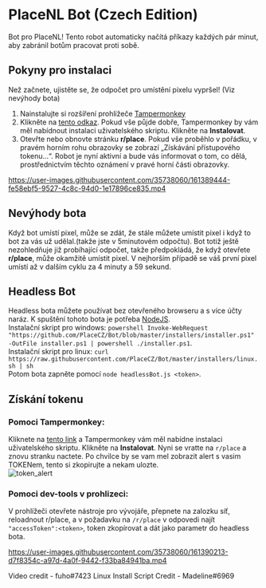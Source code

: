 # PlaceNL Bot (Czech Edition)

Bot pro PlaceNL! Tento robot automaticky načítá příkazy každých pár minut, aby zabránil botům pracovat proti sobě.


## Pokyny pro instalaci

Než začnete, ujistěte se, že odpočet pro umístění pixelu vypršel! (Viz nevýhody bota)

1. Nainstalujte si rozšíření prohlížeče [Tampermonkey](https://www.tampermonkey.net/)
2. Klikněte na [tento odkaz](./tampermonkey/placenlbot.user.js?raw=1). Pokud vše půjde dobře, Tampermonkey by vám měl nabídnout instalaci uživatelského skriptu. Klikněte na **Instalovat**.
3. Otevřte nebo obnovte stránku **r/place**. Pokud vše proběhlo v pořádku, v pravém horním rohu obrazovky se zobrazí „Získávání přístupového tokenu...“. Robot je nyní aktivní a bude vás informovat o tom, co dělá, prostřednictvím těchto oznámení v pravé horní části obrazovky.



https://user-images.githubusercontent.com/35738060/161389444-fe58ebf5-9527-4c8c-94d0-1e17896ce835.mp4



## Nevýhody bota


Když bot umístí pixel, může se zdát, že stále můžete umístit pixel i když to bot za vás už udělal.(takže jste v 5minutovém odpočtu).
Bot totiž ještě nezohledňuje již probíhající odpočet, takže předpokládá, že když otevřete **r/place**, může okamžitě umístit pixel. V nejhorším případě se váš první pixel umístí až v dalším cyklu za 4 minuty a 59 sekund.

## Headless Bot




Headless bota můžete používat bez otevřeného browseru a s více účty naráz. K spuštění tohoto bota je potřeba [NodeJS](https://nodejs.org/en/).  
Instalační skript pro windows: ```powershell Invoke-WebRequest "https://github.com/PlaceCZ/Bot/blob/master/installers/installer.ps1" -OutFile installer.ps1 | powershell ./installer.ps1```.  
Instalační skript pro linux: ```curl https://raw.githubusercontent.com/PlaceCZ/Bot/master/installers/linux.sh | sh```  
Potom bota zapněte pomocí `node headlessBot.js <token>`.

## Získání tokenu

### Pomoci Tampermonkey:  
Kliknete na [tento link](./tampermonkey/print_token.user.js?raw=1) a Tampermonkey vám měl nabídne instalaci uživatelského skriptu. Klikněte na **Instalovat**. Nyni se vratte na `r/place` a znovu stranku nactete. Po chvilce by se vam mel zobrazit alert s vasim TOKENem, tento si zkopirujte a nekam ulozte.  
![token_alert](https://user-images.githubusercontent.com/539452/161394556-09c14efe-9f1d-4511-92bc-682100f34043.jpg)

### Pomoci dev-tools v prohlizeci:  
V prohlížeči otevřete nástroje pro vývojáře, přepnete na zalozku síť,  reloadnout r/place, a v požadavku na `/r/place` v odpovedi najít `"accessToken":<token>`, token zkopírovat a dát jako parametr do headless bota.
  
https://user-images.githubusercontent.com/35738060/161390213-d7f8354c-a97d-4a0f-9442-f33ba84941ba.mp4

Video credit - fuho#7423
Linux Install Script Credit - Madeline#6969
